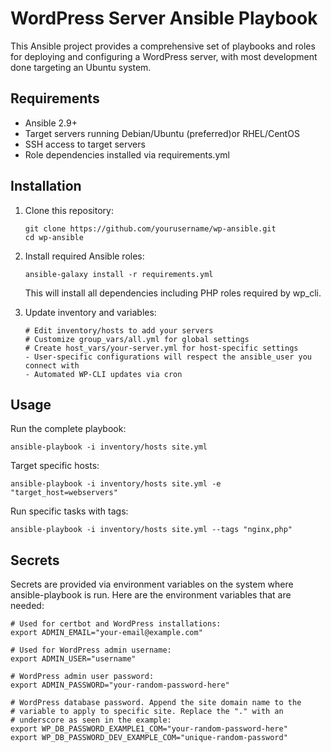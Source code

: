 # WordPress Server Ansible Playbook

This Ansible project provides a comprehensive set of playbooks and roles for deploying and configuring a WordPress server, with most development done targeting an Ubuntu system.

## Requirements

- Ansible 2.9+
- Target servers running Debian/Ubuntu (preferred)or RHEL/CentOS
- SSH access to target servers
- Role dependencies installed via requirements.yml

## Installation

1. Clone this repository:
   ```
   git clone https://github.com/yourusername/wp-ansible.git
   cd wp-ansible
   ```

2. Install required Ansible roles:
   ```
   ansible-galaxy install -r requirements.yml
   ```

   This will install all dependencies including PHP roles required by wp_cli.

3. Update inventory and variables:
   ```
   # Edit inventory/hosts to add your servers
   # Customize group_vars/all.yml for global settings
   # Create host_vars/your-server.yml for host-specific settings
   - User-specific configurations will respect the ansible_user you connect with
   - Automated WP-CLI updates via cron
   ```

## Usage

Run the complete playbook:

```
ansible-playbook -i inventory/hosts site.yml
```

Target specific hosts:

```
ansible-playbook -i inventory/hosts site.yml -e "target_host=webservers"
```

Run specific tasks with tags:

```
ansible-playbook -i inventory/hosts site.yml --tags "nginx,php"
```

## Secrets

Secrets are provided via environment variables on the system where ansible-playbook is run.  Here are the environment variables that are needed:

```
# Used for certbot and WordPress installations:
export ADMIN_EMAIL="your-email@example.com"

# Used for WordPress admin username:
export ADMIN_USER="username"

# WordPress admin user password:
export ADMIN_PASSWORD="your-random-password-here"

# WordPress database password. Append the site domain name to the
# variable to apply to specific site. Replace the "." with an
# underscore as seen in the example:
export WP_DB_PASSWORD_EXAMPLE1_COM="your-random-password-here"
export WP_DB_PASSWORD_DEV_EXAMPLE_COM="unique-random-password"




```
